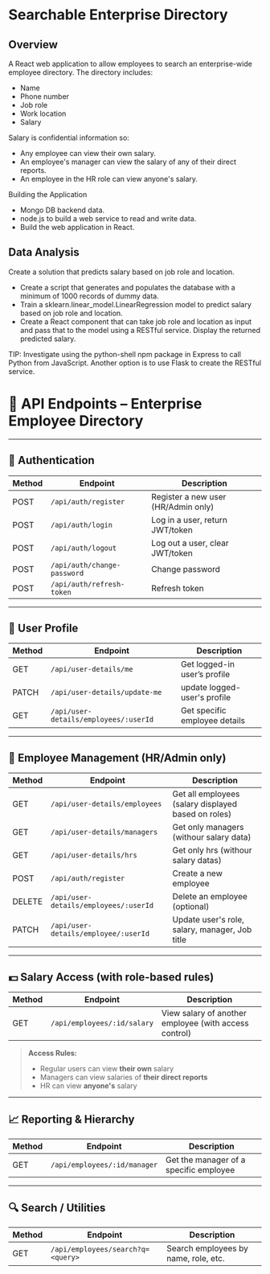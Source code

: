 # Searchable Enterprise Directory

## Overview

A React web application to allow employees to search an enterprise-wide employee directory. The directory includes:

- Name
- Phone number
- Job role
- Work location
- Salary

Salary is confidential information so:

- Any employee can view their own salary.
- An employee's manager can view the salary of any of their direct reports.
- An employee in the HR role can view anyone's salary.

Building the Application

- Mongo DB backend data.
- node.js to build a web service to read and write data.
- Build the web application in React.

## Data Analysis

Create a solution that predicts salary based on job role and location.

- Create a script that generates and populates the database with a minimum of 1000 records of dummy data.
- Train a sklearn.linear_model.LinearRegression model to predict salary based on job role and location.
- Create a React component that can take job role and location as input and pass that to the model using a RESTful service. Display the returned predicted salary.

TIP: Investigate using the python-shell npm package in Express to call Python from JavaScript. Another option is to use Flask to create the RESTful service.

# 📘 API Endpoints – Enterprise Employee Directory

---

## 🔐 Authentication

| Method | Endpoint                    | Description                         |
| ------ | --------------------------- | ----------------------------------- |
| POST   | `/api/auth/register`        | Register a new user (HR/Admin only) |
| POST   | `/api/auth/login`           | Log in a user, return JWT/token     |
| POST   | `/api/auth/logout`          | Log out a user, clear JWT/token     |
| POST   | `/api/auth/change-password` | Change password                     |
| POST   | `/api/auth/refresh-token`   | Refresh token                       |

---

## 👤 User Profile

| Method | Endpoint                              | Description                   |
| ------ | ------------------------------------- | ----------------------------- |
| GET    | `/api/user-details/me`                | Get logged-in user’s profile  |
| PATCH  | `/api/user-details/update-me`         | update logged-user's profile  |
| GET    | `/api/user-details/employees/:userId` | Get specific employee details |

---

## 👥 Employee Management (HR/Admin only)

| Method | Endpoint                              | Description                                         |
| ------ | ------------------------------------- | --------------------------------------------------- |
| GET    | `/api/user-details/employees`         | Get all employees (salary displayed based on roles) |
| GET    | `/api/user-details/managers`          | Get only managers (withour salary data)             |
| GET    | `/api/user-details/hrs`               | Get only hrs (withour salary datas)                 |
| POST   | `/api/auth/register`                  | Create a new employee                               |
| DELETE | `/api/user-details/employees/:userId` | Delete an employee (optional)                       |
| PATCH  | `/api/user-details/employee/:userId`  | Update user's role, salary, manager, Job title      |

---

## 💵 Salary Access (with role-based rules)

| Method | Endpoint                    | Description                                           |
| ------ | --------------------------- | ----------------------------------------------------- |
| GET    | `/api/employees/:id/salary` | View salary of another employee (with access control) |

> **Access Rules:**
>
> - Regular users can view **their own** salary
> - Managers can view salaries of **their direct reports**
> - HR can view **anyone's** salary

---

## 📈 Reporting & Hierarchy

| Method | Endpoint                     | Description                            |
| ------ | ---------------------------- | -------------------------------------- |
| GET    | `/api/employees/:id/manager` | Get the manager of a specific employee |

---

## 🔍 Search / Utilities

| Method | Endpoint                          | Description                          |
| ------ | --------------------------------- | ------------------------------------ |
| GET    | `/api/employees/search?q=<query>` | Search employees by name, role, etc. |
